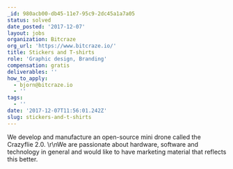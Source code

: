 ```yaml
---
_id: 980acb00-db45-11e7-95c9-2dc45a1a7a05
status: solved
date_posted: '2017-12-07'
layout: jobs
organization: Bitcraze
org_url: 'https://www.bitcraze.io/'
title: Stickers and T-shirts
role: 'Graphic design, Branding'
compensation: gratis
deliverables: ''
how_to_apply:
  - bjorn@bitcraze.io
  - ''
tags:
  - ''
date: '2017-12-07T11:56:01.242Z'
slug: stickers-and-t-shirts
---
```

We develop and manufacture an open-source mini drone called the Crazyflie 2.0. \r\nWe are passionate about hardware, software and technology in general and would like to have marketing material that reflects this better.
